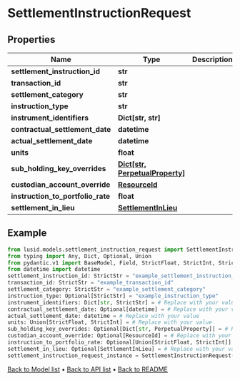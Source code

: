 # SettlementInstructionRequest

## Properties
Name | Type | Description | Notes
------------ | ------------- | ------------- | -------------
**settlement_instruction_id** | **str** |  | 
**transaction_id** | **str** |  | 
**settlement_category** | **str** |  | 
**instruction_type** | **str** |  | [optional] 
**instrument_identifiers** | **Dict[str, str]** |  | 
**contractual_settlement_date** | **datetime** |  | [optional] 
**actual_settlement_date** | **datetime** |  | 
**units** | **float** |  | 
**sub_holding_key_overrides** | [**Dict[str, PerpetualProperty]**](PerpetualProperty.md) |  | [optional] 
**custodian_account_override** | [**ResourceId**](ResourceId.md) |  | [optional] 
**instruction_to_portfolio_rate** | **float** |  | [optional] 
**settlement_in_lieu** | [**SettlementInLieu**](SettlementInLieu.md) |  | [optional] 
## Example

```python
from lusid.models.settlement_instruction_request import SettlementInstructionRequest
from typing import Any, Dict, Optional, Union
from pydantic.v1 import BaseModel, Field, StrictFloat, StrictInt, StrictStr, constr
from datetime import datetime
settlement_instruction_id: StrictStr = "example_settlement_instruction_id"
transaction_id: StrictStr = "example_transaction_id"
settlement_category: StrictStr = "example_settlement_category"
instruction_type: Optional[StrictStr] = "example_instruction_type"
instrument_identifiers: Dict[str, StrictStr] = # Replace with your value
contractual_settlement_date: Optional[datetime] = # Replace with your value
actual_settlement_date: datetime = # Replace with your value
units: Union[StrictFloat, StrictInt] = # Replace with your value
sub_holding_key_overrides: Optional[Dict[str, PerpetualProperty]] = # Replace with your value
custodian_account_override: Optional[ResourceId] = # Replace with your value
instruction_to_portfolio_rate: Optional[Union[StrictFloat, StrictInt]] = # Replace with your value
settlement_in_lieu: Optional[SettlementInLieu] = # Replace with your value
settlement_instruction_request_instance = SettlementInstructionRequest(settlement_instruction_id=settlement_instruction_id, transaction_id=transaction_id, settlement_category=settlement_category, instruction_type=instruction_type, instrument_identifiers=instrument_identifiers, contractual_settlement_date=contractual_settlement_date, actual_settlement_date=actual_settlement_date, units=units, sub_holding_key_overrides=sub_holding_key_overrides, custodian_account_override=custodian_account_override, instruction_to_portfolio_rate=instruction_to_portfolio_rate, settlement_in_lieu=settlement_in_lieu)

```

[Back to Model list](../README.md#documentation-for-models) &#8226; [Back to API list](../README.md#documentation-for-api-endpoints) &#8226; [Back to README](../README.md)

